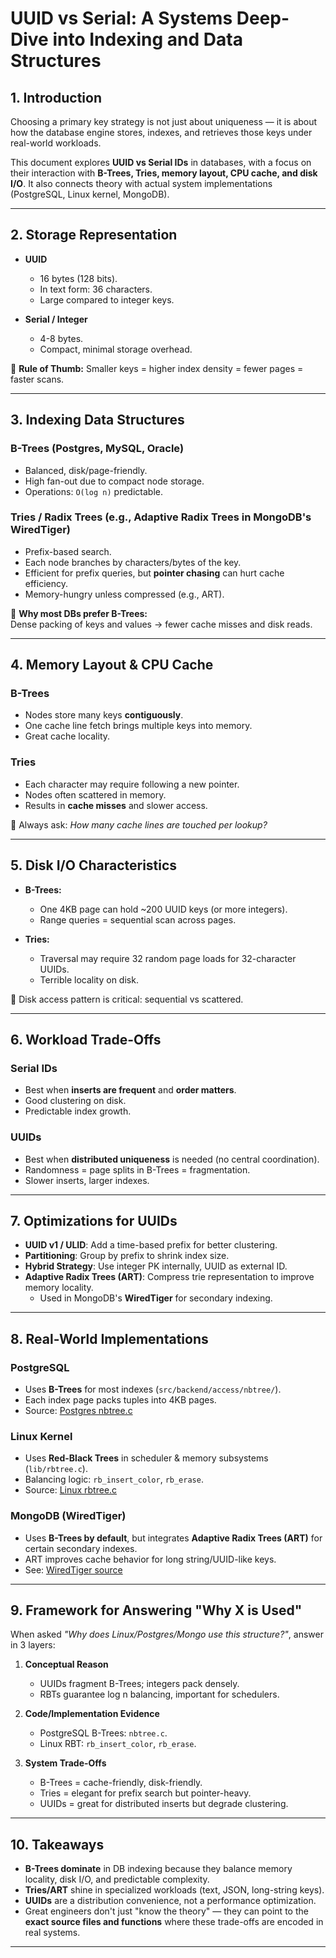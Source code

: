 # UUID vs Serial: A Systems Deep-Dive into Indexing and Data Structures

## 1. Introduction

Choosing a primary key strategy is not just about uniqueness — it is about how the database engine stores, indexes, and retrieves those keys under real-world workloads.  

This document explores **UUID vs Serial IDs** in databases, with a focus on their interaction with **B-Trees, Tries, memory layout, CPU cache, and disk I/O**. It also connects theory with actual system implementations (PostgreSQL, Linux kernel, MongoDB).

---

## 2. Storage Representation

- **UUID**
  - 16 bytes (128 bits).  
  - In text form: 36 characters.  
  - Large compared to integer keys.  

- **Serial / Integer**
  - 4-8 bytes.  
  - Compact, minimal storage overhead.  

📌 **Rule of Thumb:** Smaller keys = higher index density = fewer pages = faster scans.

---

## 3. Indexing Data Structures

### B-Trees (Postgres, MySQL, Oracle)

- Balanced, disk/page-friendly.  
- High fan-out due to compact node storage.  
- Operations: `O(log n)` predictable.

### Tries / Radix Trees (e.g., Adaptive Radix Trees in MongoDB's WiredTiger)

- Prefix-based search.  
- Each node branches by characters/bytes of the key.  
- Efficient for prefix queries, but **pointer chasing** can hurt cache efficiency.  
- Memory-hungry unless compressed (e.g., ART).

📌 **Why most DBs prefer B-Trees:**  
Dense packing of keys and values → fewer cache misses and disk reads.

---

## 4. Memory Layout & CPU Cache

### B-Trees

- Nodes store many keys **contiguously**.  
- One cache line fetch brings multiple keys into memory.  
- Great cache locality.

### Tries

- Each character may require following a new pointer.  
- Nodes often scattered in memory.  
- Results in **cache misses** and slower access.

📌 Always ask: *How many cache lines are touched per lookup?*

---

## 5. Disk I/O Characteristics

- **B-Trees:**  
  - One 4KB page can hold ~200 UUID keys (or more integers).  
  - Range queries = sequential scan across pages.  

- **Tries:**  
  - Traversal may require 32 random page loads for 32-character UUIDs.  
  - Terrible locality on disk.

📌 Disk access pattern is critical: sequential vs scattered.

---

## 6. Workload Trade-Offs

### Serial IDs

- Best when **inserts are frequent** and **order matters**.  
- Good clustering on disk.  
- Predictable index growth.

### UUIDs

- Best when **distributed uniqueness** is needed (no central coordination).  
- Randomness = page splits in B-Trees = fragmentation.  
- Slower inserts, larger indexes.

---

## 7. Optimizations for UUIDs

- **UUID v1 / ULID**: Add a time-based prefix for better clustering.  
- **Partitioning**: Group by prefix to shrink index size.  
- **Hybrid Strategy**: Use integer PK internally, UUID as external ID.  
- **Adaptive Radix Trees (ART)**: Compress trie representation to improve memory locality.  
  - Used in MongoDB's **WiredTiger** for secondary indexing.  

---

## 8. Real-World Implementations

### PostgreSQL

- Uses **B-Trees** for most indexes (`src/backend/access/nbtree/`).  
- Each index page packs tuples into 4KB pages.  
- Source: [Postgres nbtree.c](https://github.com/postgres/postgres/blob/master/src/backend/access/nbtree/nbtree.c)

### Linux Kernel

- Uses **Red-Black Trees** in scheduler & memory subsystems (`lib/rbtree.c`).  
- Balancing logic: `rb_insert_color`, `rb_erase`.  
- Source: [Linux rbtree.c](https://elixir.bootlin.com/linux/latest/source/lib/rbtree.c)

### MongoDB (WiredTiger)

- Uses **B-Trees by default**, but integrates **Adaptive Radix Trees (ART)** for certain secondary indexes.  
- ART improves cache behavior for long string/UUID-like keys.  
- See: [WiredTiger source](https://github.com/wiredtiger/wiredtiger)

---

## 9. Framework for Answering "Why X is Used"

When asked *"Why does Linux/Postgres/Mongo use this structure?"*, answer in 3 layers:

1. **Conceptual Reason**  
   - UUIDs fragment B-Trees; integers pack densely.  
   - RBTs guarantee log n balancing, important for schedulers.  

2. **Code/Implementation Evidence**  
   - PostgreSQL B-Trees: `nbtree.c`.  
   - Linux RBT: `rb_insert_color`, `rb_erase`.  

3. **System Trade-Offs**  
   - B-Trees = cache-friendly, disk-friendly.  
   - Tries = elegant for prefix search but pointer-heavy.  
   - UUIDs = great for distributed inserts but degrade clustering.  

---

## 10. Takeaways

- **B-Trees dominate** in DB indexing because they balance memory locality, disk I/O, and predictable complexity.  
- **Tries/ART** shine in specialized workloads (text, JSON, long-string keys).  
- **UUIDs** are a distribution convenience, not a performance optimization.  
- Great engineers don't just "know the theory" — they can point to the **exact source files and functions** where these trade-offs are encoded in real systems.

---
